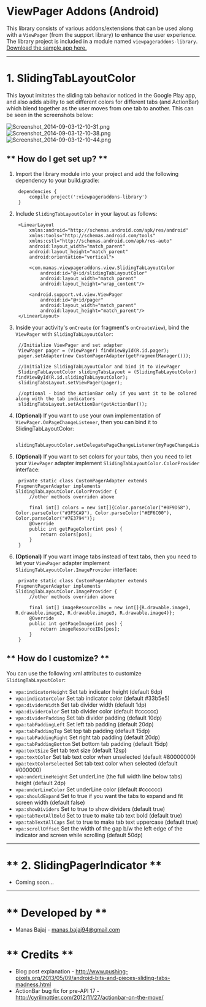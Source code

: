 # **ViewPager Addons (Android)** #

This library consists of various addons/extensions that can be used along with a `ViewPager` (from the support library) to enhance the user experience. The library project is included in a module named `viewpageraddons-library`.   
[Download the sample app here.](https://bitbucket.org/enthusiast94/viewpageraddons-android-library/downloads/viewpageraddons-sample-app-debug.apk) 

___

# **1. SlidingTabLayoutColor** #

 This layout imitates the sliding tab behavior noticed in the Google Play app, and also adds ability to set different colors for different tabs (and ActionBar) which blend together as the user moves from one tab to another. This can be seen in the screenshots below: 

![Screenshot_2014-09-03-12-10-31.png](https://bitbucket.org/repo/7rARLB/images/2997221742-Screenshot_2014-09-03-12-10-31.png) ![Screenshot_2014-09-03-12-10-38.png](https://bitbucket.org/repo/7rARLB/images/806519476-Screenshot_2014-09-03-12-10-38.png) ![Screenshot_2014-09-03-12-10-44.png](https://bitbucket.org/repo/7rARLB/images/957389261-Screenshot_2014-09-03-12-10-44.png)

## ** How do I get set up? ** ##
1. Import the library module into your project and add the following dependency to your build.gradle: 

		dependencies {
	    	compile project(':viewpageraddons-library')
		} 

2. Include `SlidingTabLayoutColor` in your layout as follows: 

		<LinearLayout
		    xmlns:android="http://schemas.android.com/apk/res/android"
		    xmlns:tools="http://schemas.android.com/tools"
		    xmlns:cstl="http://schemas.android.com/apk/res-auto"
		    android:layout_width="match_parent"
		    android:layout_height="match_parent"
		    android:orientation="vertical">

		    <com.manas.viewpageraddons.view.SlidingTabLayoutColor
		        android:id="@+id/slidingTabLayoutColor"
		        android:layout_width="match_parent"
		        android:layout_height="wrap_content"/>

		    <android.support.v4.view.ViewPager
		        android:id="@+id/pager"
		        android:layout_width="match_parent"
		        android:layout_height="match_parent"/>
		</LinearLayout> 

3. Inside your activity's `onCreate` (or fragment's `onCreateView`), bind the `ViewPager` with `SlidingTabLayoutColor`: 
		
		//Initialize ViewPager and set adapter
        ViewPager pager = (ViewPager) findViewById(R.id.pager);
        pager.setAdapter(new CustomPagerAdapter(getFragmentManager()));

        //Initialize SlidingTabLayoutColor and bind it to ViewPager
        SlidingTabLayoutColor slidingTabsLayout = (SlidingTabLayoutColor) findViewById(R.id.slidingTabLayoutColor);
        slidingTabsLayout.setViewPager(pager);

        //optional - bind the ActionBar only if you want it to be colored along with the tab indicators 
        slidingTabsLayout.setActionBar(getActionBar());

4. **(Optional)** If you want to use your own implementation of `ViewPager.OnPageChangeListener`, then you can bind it to SlidingTabLayoutColor: 

		slidingTabLayoutColor.setDelegatePageChangeListener(myPageChangeListener); 

5. **(Optional)** If you want to set colors for your tabs, then you need to let your `ViewPager` adapter implement `SlidingTabLayoutColor.ColorProvider` interface:

		private static class CustomPagerAdapter extends FragmentPagerAdapter implements  SlidingTabLayoutColor.ColorProvider {
        	//other methods overriden above

        	final int[] colors = new int[]{Color.parseColor("#0F9D58"), Color.parseColor("#3F5CA9"), Color.parseColor("#EF6C00"), Color.parseColor("#7E3794")};
        	@Override
        	public int getPageColor(int pos) {
            	return colors[pos];
        	}
		}

6. **(Optional)** If you want image tabs instead of text tabs, then you need to let your `ViewPager` adapter implement `SlidingTabLayoutColor.ImageProvider` interface:

		private static class CustomPagerAdapter extends FragmentPagerAdapter implements  SlidingTabLayoutColor.ImageProvider {
        	//other methods overriden above

        	final int[] imageResourceIDs = new int[]{R.drawable.image1, R.drawable.image2, R.drawable.image3, R.drawable.image4)};
        	@Override
        	public int getPageImage(int pos) {
            	return imageResourceIDs[pos];
        	}
		}

## ** How do I customize? ** ##
You can use the following xml attributes to customize `SlidingTabLayoutColor`:

* `vpa:indicatorHeight`   Set tab indicator height (default 6dp)
* `vpa:indicatorColor`   Set tab indicator color (default #33b5e5)
* `vpa:dividerWidth`   Set tab divider width (default 1dp)
* `vpa:dividerColor`   Set tab divider color (default #cccccc)
* `vpa:dividerPadding`   Set tab divider padding (default 10dp)
* `vpa:tabPaddingLeft`   Set left tab padding (default 20dp)
* `vpa:tabPaddingTop`   Set top tab padding (default 15dp)
* `vpa:tabPaddingRight`   Set right tab padding (default 20dp)
* `vpa:tabPaddingBottom`   Set bottom tab padding (default 15dp)
* `vpa:textSize`   Set tab text size (default 12sp)
* `vpa:textColor`   Set tab text color when unselected (default #80000000)
* `vpa:textColorSelected`   Set tab text color when selected (default #000000)
* `vpa:underLineHeight`   Set underLine (the full width line below tabs) height (default 2dp)
* `vpa:underLineColor`   Set underLine color (default #cccccc)
* `vpa:shouldExpand`   Set to true if you want the tabs to expand and fit screen width (default false)
* `vpa:showDividers`   Set to true to show dividers (default true)
* `vpa:tabTextAllBold`   Set to true to make tab text bold (default true)
* `vpa:tabTextAllCaps`   Set to true to make tab text uppercase (default true)
* `vpa:scrollOffset`   Set the width of the gap b/w the left edge of the indicator and screen while scrolling (default 50dp)

___

# ** 2. SlidingPagerIndicator ** #

* Coming soon...

___

# ** Developed by ** ##

*  Manas Bajaj - <manas.bajaj94@gmail.com>

# ** Credits ** ##

* Blog post explanation - <http://www.pushing-pixels.org/2013/05/09/android-bits-and-pieces-sliding-tabs-madness.html>
* ActionBar bug fix for pre-API 17 - <http://cyrilmottier.com/2012/11/27/actionbar-on-the-move/>